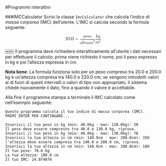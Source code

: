 #Programmi interattivi

###IMCCalculator
Scrivi la classe `ImcCalculator` che calcola l’*indice di massa corporea* (IMC) dell’utente. L’IMC si calcola secondo la formula seguente:

<math display="block">
    <mi>BMI</mi>
    <mo>=</mo>
    <mfrac>
    	<mrow>
    		<mi>peso</mi>
    	</mrow>
    	<mrow>
    		<msup>
    			<mi>altezza</mi>
    			<mn>2</mn>
    		</msup>
    	</mrow>
    </mfrac>
    <mfenced open="[" close="]">
	    <mfrac>
			<mn>kg</mn>
			<msup>
				<mn>m</mn>
				<mn>2</mn>
			</msup>
	    </mfrac>
	</mfenced> 
</math>
￼￼
Il programma deve richiedere interattivamente all’utente i dati necessari per effettuare il calcolo; prima viene richiesto il nome, poi il peso espresso in kg e poi l’altezza espressa in cm.

**Nota bene**: La formula funziona solo per un peso compreso tra 20.0 e 200.0 kg e un’altezza compresa tra 140.0 e 220.0 cm; se vengono introdotti valori al di fuori di questi intervalli o valori di tipo non appropriato, il sistema chiede nuovamente il dato, fino a quando il valore è accettabile.
Alla fine il programma stampa a terminale il IMC calcolato come nell’esempio seguente:


~~~text
Questo programma calcola il tuo indice di massa corporea (IMC).
PREMI ENTER PER CONTINUARE...

Inserisci il tuo peso in kg (min: 40.0kg - max: 130.0kg): 20
Il peso deve essere compresto tra 40.0 e 130.0 kg, riprova.
Inserisci il tuo peso in kg (min: 40.0kg - max: 130.0kg): 78 
Inserisci la tua altezza in cm (min: 140.0cm - max: 200.0cm): 350
l'altezza deve essere compresa tra 140.0 e 200.0 cm, riprova.
Inserisci la tua altezza in cm (min: 140.0cm - max: 200.0cm): 180
Il tuo peso: 78.0 kg
La tua altezza: 180.0 cm
Il tuo IMC: 24.074076
~~~